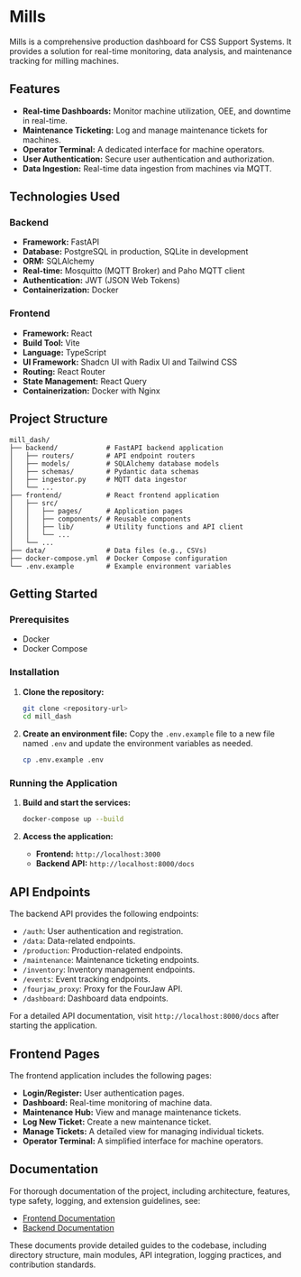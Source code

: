 # Mills

Mills is a comprehensive production dashboard for CSS Support Systems. It provides a solution for real-time monitoring, data analysis, and maintenance tracking for milling machines.

## Features

*   **Real-time Dashboards:** Monitor machine utilization, OEE, and downtime in real-time.
*   **Maintenance Ticketing:** Log and manage maintenance tickets for machines.
*   **Operator Terminal:** A dedicated interface for machine operators.
*   **User Authentication:** Secure user authentication and authorization.
*   **Data Ingestion:** Real-time data ingestion from machines via MQTT.

## Technologies Used

### Backend

*   **Framework:** FastAPI
*   **Database:** PostgreSQL in production, SQLite in development
*   **ORM:** SQLAlchemy
*   **Real-time:** Mosquitto (MQTT Broker) and Paho MQTT client
*   **Authentication:** JWT (JSON Web Tokens)
*   **Containerization:** Docker

### Frontend

*   **Framework:** React
*   **Build Tool:** Vite
*   **Language:** TypeScript
*   **UI Framework:** Shadcn UI with Radix UI and Tailwind CSS
*   **Routing:** React Router
*   **State Management:** React Query
*   **Containerization:** Docker with Nginx

## Project Structure

```
mill_dash/
├── backend/            # FastAPI backend application
│   ├── routers/        # API endpoint routers
│   ├── models/         # SQLAlchemy database models
│   ├── schemas/        # Pydantic data schemas
│   ├── ingestor.py     # MQTT data ingestor
│   └── ...
├── frontend/           # React frontend application
│   ├── src/
│   │   ├── pages/      # Application pages
│   │   ├── components/ # Reusable components
│   │   ├── lib/        # Utility functions and API client
│   │   └── ...
│   └── ...
├── data/               # Data files (e.g., CSVs)
├── docker-compose.yml  # Docker Compose configuration
└── .env.example        # Example environment variables
```

## Getting Started

### Prerequisites

*   Docker
*   Docker Compose

### Installation

1.  **Clone the repository:**
    ```bash
    git clone <repository-url>
    cd mill_dash
    ```

2.  **Create an environment file:**
    Copy the `.env.example` file to a new file named `.env` and update the environment variables as needed.
    ```bash
    cp .env.example .env
    ```

### Running the Application

1.  **Build and start the services:**
    ```bash
    docker-compose up --build
    ```

2.  **Access the application:**
    *   **Frontend:** `http://localhost:3000`
    *   **Backend API:** `http://localhost:8000/docs`

## API Endpoints

The backend API provides the following endpoints:

*   `/auth`: User authentication and registration.
*   `/data`: Data-related endpoints.
*   `/production`: Production-related endpoints.
*   `/maintenance`: Maintenance ticketing endpoints.
*   `/inventory`: Inventory management endpoints.
*   `/events`: Event tracking endpoints.
*   `/fourjaw_proxy`: Proxy for the FourJaw API.
*   `/dashboard`: Dashboard data endpoints.

For a detailed API documentation, visit `http://localhost:8000/docs` after starting the application.

## Frontend Pages

The frontend application includes the following pages:

*   **Login/Register:** User authentication pages.
*   **Dashboard:** Real-time monitoring of machine data.
*   **Maintenance Hub:** View and manage maintenance tickets.
*   **Log New Ticket:** Create a new maintenance ticket.
*   **Manage Tickets:** A detailed view for managing individual tickets.
*   **Operator Terminal:** A simplified interface for machine operators.

## Documentation

For thorough documentation of the project, including architecture, features, type safety, logging, and extension guidelines, see:

- [Frontend Documentation](./frontend/DOCS.md)
- [Backend Documentation](./backend/DOCS.md)

These documents provide detailed guides to the codebase, including directory structure, main modules, API integration, logging practices, and contribution standards.
